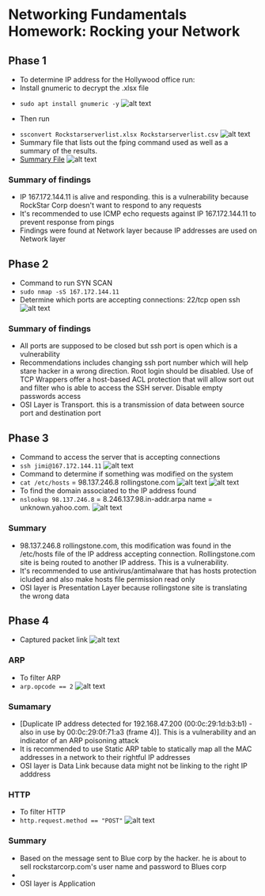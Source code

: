 # Networking Fundamentals Homework: Rocking your Network
## Phase 1
* To determine IP address for the Hollywood office run:
* Install gnumeric to decrypt the .xlsx file
- `sudo apt install gnumeric -y`
![alt text](week_8_proof_of_work/image1.png)
* Then run 
- `ssconvert Rockstarserverlist.xlsx Rockstarserverlist.csv`
![alt text](week_8_proof_of_work/image2.png)
- Summary file that lists out the fping command used as well as a summary of the results.
- [Summary File](https://github.com/Omolabake94/CyberSecurity_Bootcamp_HW/blob/main/HW_08/summary_file.txt)
![alt text](week_8_proof_of_work/image3.png)
### Summary of findings
- IP 167.172.144.11 is alive and responding. this is a vulnerability because RockStar Corp doesn't want to respond to any requests
- It's recommended to use ICMP echo requests against IP 167.172.144.11 to prevent response from pings
- Findings were found at Network layer because IP addresses are used on Network layer

## Phase 2
- Command to run SYN SCAN
- `sudo nmap -sS 167.172.144.11`
- Determine which ports are accepting connections: 22/tcp   open   ssh 
![alt text](week_8_proof_of_work/image5.png)
### Summary of findings
- All ports are supposed to be closed but ssh port is open which is a vulnerability
- Recommendations includes changing ssh port number which will help stare hacker in a wrong direction. Root login should be disabled. Use of TCP Wrappers offer a host-based ACL protection that will allow sort out and filter who is able to access the SSH server. Disable empty passwords access
- OSI Layer is Transport. this is a transmission of data between source port and destination port

## Phase 3
- Command to access the server that is accepting connections
- `ssh jimi@167.172.144.11`
![alt text](week_8_proof_of_work/image6.png)
- Command to determine if something was modified on the system
- `cat /etc/hosts` = 98.137.246.8 rollingstone.com
![alt text](week_8_proof_of_work/image7.png)
![alt text](week_8_proof_of_work/image8.png)
- To find the domain associated to the IP address found
- `nslookup 98.137.246.8` = 8.246.137.98.in-addr.arpa	name = unknown.yahoo.com.
![alt text](week_8_proof_of_work/image9.png)
### Summary 
- 98.137.246.8 rollingstone.com, this modification was found in the /etc/hosts file of the IP address accepting connection. Rollingstone.com site is being routed to another IP address. This is a vulnerability.
- It's recommended to use antivirus/antimalware that has hosts protection icluded and also make hosts file permission read only 
- OSI layer is Presentation Layer because rollingstone site is translating the wrong data

## Phase 4
- Captured packet link
![alt text](week_8_proof_of_work/image10.png)

### ARP
- To filter ARP
- `arp.opcode == 2`
![alt text](week_8_proof_of_work/image12.png)
### Sumamary
- [Duplicate IP address detected for 192.168.47.200 (00:0c:29:1d:b3:b1) - also in use by 00:0c:29:0f:71:a3 (frame 4)]. This is a vulnerability and an indicator of an ARP poisoning attack
- It is recommended to use Static ARP table to statically map all the MAC addresses in a network to their rightful IP addresses
- OSI layer is Data Link because data might not be linking to the right IP adddress

### HTTP
- To filter HTTP
- `http.request.method == "POST"`
![alt text](week_8_proof_of_work/image11.png)
### Summary 
- Based on the message sent to Blue corp by the hacker. he is about to sell rockstarcorp.com's user name and password to Blues corp
- 
- OSI layer is Application
